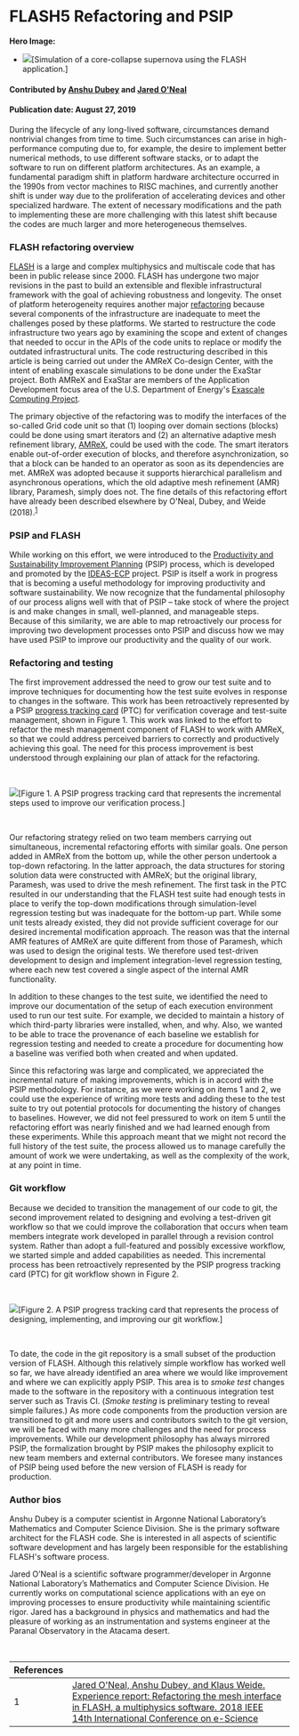 # FLASH5 Refactoring and PSIP

**Hero Image:**

 - <img src='https://github.com/betterscientificsoftware/images/raw/master/Blog_0819_Dataviz.png' />[Simulation of a core-collapse supernova using the FLASH application.]
 
#### Contributed by [Anshu Dubey](https://github.com/adubey64) and [Jared O'Neal](https://github.com/jared321)

#### Publication date: August 27, 2019

During the lifecycle of any long-lived software, circumstances demand
nontrivial changes from time to time. Such circumstances can arise in 
high-performance computing due to, for example, the desire to implement better
numerical methods, to use different software stacks, or to adapt the software to
run on different platform architectures.  As an example, a fundamental
paradigm shift in platform hardware architecture occurred in the 1990s from vector machines to RISC
machines, and currently another shift is under way due to the proliferation of
accelerating devices and other specialized hardware.  The extent
of necessary modifications and the path to implementing these are more
challenging with this latest shift because the codes are much larger and more
heterogeneous themselves.

### FLASH refactoring overview
[FLASH](http://flash.uchicago.edu) is a large and complex multiphysics and multiscale code that has been in
public release since 2000.  FLASH has undergone two major revisions in the past
to build an extensible and flexible infrastructural framework with the goal of
achieving robustness and longevity.  The onset of platform heterogeneity
requires another major [refactoring](https://bssw.io/items?topic=refactoring) because
several components of the infrastructure are inadequate to meet the challenges 
posed by these platforms.  We started to restructure the code infrastructure two
years ago by examining the scope and extent of changes that needed to occur in 
the APIs of the code units to replace or modify the outdated infrastructural
units. The code restructuring described in this article is being carried out under the AMReX Co-design Center, with the intent of enabling exascale simulations to be done under the ExaStar project. Both AMReX and ExaStar are members of the Application Development focus area of the U.S. Department of Energy's [Exascale Computing Project](https://exascaleproject.org).

The primary objective of the refactoring was to modify the interfaces of the
so-called Grid code unit so that (1) looping over domain sections (blocks)
could be done using smart iterators and (2) an alternative adaptive mesh
refinement library, [AMReX](https://amrex-codes.github.io/amrex), could be used with the code. The smart iterators
enable out-of-order execution of blocks, and therefore asynchronization,
so that a block can be handed to an operator as soon as its dependencies are
met. AMReX was adopted because it supports hierarchical parallelism and asynchronous
operations, which the old adaptive mesh refinement (AMR) library, Paramesh,
simply does not.  The fine details of this refactoring effort have already been
described elsewhere by O'Neal, Dubey, and Weide (2018).<sup>[1]</sup>

### PSIP and FLASH
While working on this effort, we were introduced to the [Productivity and Sustainability Improvement Planning](https://bssw.io/resources/planning-for-better-software-psip-tools) (PSIP) process, which is developed and promoted by the [IDEAS-ECP](https://ideas-productivity.org/) project.   PSIP is itself a work in progress that is becoming a useful methodology for improving productivity and software sustainability.  We now recognize that the fundamental philosophy of our process aligns well with that of PSIP – take stock of where the project is and make changes in small, well-planned, and manageable steps.  Because of this similarity, we are able to map retroactively our process for improving two development processes onto PSIP and discuss how we may have used PSIP to improve our productivity and the quality of our work.

### Refactoring and testing

The first improvement addressed the need to grow our test suite and to improve techniques for documenting how the test suite evolves in response to changes in the software.  This work has been retroactively represented by a PSIP [progress tracking card](https://github.com/betterscientificsoftware/PSIP-Tools/tree/master/PTCs) (PTC) for verification coverage and test-suite management, shown in Figure 1.  This work was linked to the effort to refactor the mesh management component of FLASH to work with AMReX, so that we could address perceived barriers to correctly and productively achieving this goal.  The need for this process improvement is best understood through explaining our plan of attack for the refactoring.

<br>

<img src='https://github.com/betterscientificsoftware/images/raw/master/Blog_082719_PSIPTestingCard.png' class='page lightbox'/>[Figure 1. A PSIP progress tracking card that represents the incremental steps used to improve our verification process.]

<br>

Our refactoring strategy relied on two team members carrying out simultaneous, incremental refactoring efforts with similar goals.  One person added in AMReX from the bottom up, while the other person undertook a top-down refactoring.  In the latter approach, the data structures for storing solution data were constructed with AMReX; but the original library, Paramesh, was used to drive the mesh refinement.  The first task in the PTC resulted in our understanding that the FLASH test suite had enough tests in place to verify the top-down modifications through simulation-level regression testing but was inadequate for the bottom-up part.  While some unit tests  already existed, they  did not provide sufficient coverage for our desired incremental modification approach. The reason was that the internal AMR features of AMReX are quite different from those of Paramesh, which was used to design the original tests.
We therefore used test-driven development to design and implement integration-level regression testing, where each new test covered a single aspect of the internal AMR functionality.

In addition to these changes to the test suite, we identified the need to improve our documentation of the setup of each execution environment used to run our test suite.  For example, we decided to maintain a history of which third-party libraries were installed, when, and why.  Also, we wanted to be able to trace the provenance of each baseline we establish for regression testing and needed to create a procedure for documenting how a baseline was verified both when created and when updated.

Since this refactoring was large and complicated, we appreciated the incremental nature of making improvements, which is in accord with the PSIP methodology.  For instance, as we were working on items 1 and 2, we could use the experience of writing more tests and adding these to the test suite to try out potential protocols for documenting the history of changes to baselines.  However, we did not feel pressured to work on item 5 until the refactoring effort was nearly finished and we had learned enough from these experiments.  While this approach meant that we might not record the full history of the test suite, the process allowed us to manage carefully the amount of work we were undertaking, as well as the complexity of the work, at any point in time.

### Git workflow

Because we decided to transition the management of our code to git, the second improvement related to designing and evolving a test-driven git workflow so that we could improve the collaboration that occurs when team members integrate work developed in parallel through a revision control system.  Rather than adopt a full-featured and possibly excessive workflow, we started simple and added capabilities as needed.  This incremental process has been retroactively represented by the PSIP progress tracking card (PTC) for git workflow shown in Figure 2.

<br>

<img src='https://github.com/betterscientificsoftware/images/raw/master/Blog_082719_PSIPGitCard.png' class='page lightbox' />[Figure 2. A PSIP progress tracking card that represents the process of designing, implementing, and improving our git workflow.]

<br>

To date, the code in the git repository is a small subset of the production version of FLASH. Although this relatively simple workflow has worked well so far, we have already identified an area where we would like improvement and where we can explicitly apply PSIP. This area is to *smoke test* changes made to the software in the repository with a continuous integration test server such as Travis CI. (*Smoke testing* is preliminary testing to reveal simple failures.) As more code components from the production version are transitioned to git and more users and contributors switch to the git version, we will be faced with many more challenges and the need for process improvements. While our development philosophy has always mirrored PSIP, the formalization brought by PSIP makes the philosophy explicit to new team members and external contributors. We foresee many instances of PSIP being used before the new version of FLASH is ready for production.
 
<!-- Replace using hyperlinked ref format
#### Citations
* Jared O'Neal, Anshu Dubey, & Klaus Weide. [Experience report: refactoring the mesh interface in FLASH, a multiphysics software](https://doi.org/10.1109/eScience.2018.00141). 2018 IEEE 14th International Conference on e-Science (e-Science). IEEE.
-->

### Author bios
Anshu Dubey is a computer scientist in Argonne National Laboratory’s Mathematics and Computer Science Division. She is the primary software architect for the FLASH code. She is interested in all aspects of scientific software development and has largely been responsible for the establishing FLASH's software process.

Jared O’Neal is a scientific software programmer/developer in Argonne National
Laboratory’s Mathematics and Computer Science Division.  He currently works on
computational science applications with an eye on improving processes to ensure
productivity while maintaining scientific rigor.  Jared has a background in
physics and mathematics and had the pleasure of working as an instrumentation
and systems engineer at the Paranal Observatory in the Atacama desert.

<br>

[1]: #ref1 "Experience report: Refactoring the mesh interface in FLASH, a multiphysics software"

References | &nbsp;
:--- | :---
<a name="ref1"></a>1 | [Jared O'Neal, Anshu Dubey, and Klaus Weide. Experience report: Refactoring the mesh interface in FLASH, a multiphysics software. 2018 IEEE 14th International Conference on e-Science ](https://doi.org/10.1109/eScience.2018.00141)

<!---
Publish: yes
RSS update: 2019-08-27
Categories: development, reliability
Topics: refactoring, testing
Tags: bssw-blog-article
Level: 2
Prerequisites: default
Aggregate: none
--->

